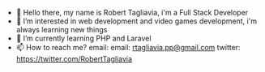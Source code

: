 - 👋 Hello there, my name is Robert Tagliavia, i'm a Full Stack Developer
- 👀 I’m interested in web development and video games development, i'm always learning new things
- 🌱 I’m currently learning PHP and Laravel
- 📫 How to reach me? email: 
  email: rtagliavia.pp@gmail.com
  twitter:  https://twitter.com/RobertTagliavia


<!---
rtagliaviaz/rtagliaviaz is a ✨ special ✨ repository because its `README.md` (this file) appears on your GitHub profile.
You can click the Preview link to take a look at your changes.
--->
